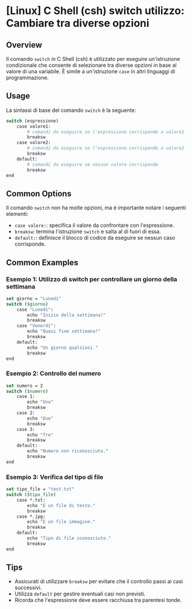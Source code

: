 # [Linux] C Shell (csh) switch utilizzo: Cambiare tra diverse opzioni

## Overview
Il comando `switch` in C Shell (csh) è utilizzato per eseguire un'istruzione condizionale che consente di selezionare tra diverse opzioni in base al valore di una variabile. È simile a un'istruzione `case` in altri linguaggi di programmazione.

## Usage
La sintassi di base del comando `switch` è la seguente:

```csh
switch (espressione)
    case valore1:
        # comandi da eseguire se l'espressione corrisponde a valore1
        breaksw
    case valore2:
        # comandi da eseguire se l'espressione corrisponde a valore2
        breaksw
    default:
        # comandi da eseguire se nessun valore corrisponde
        breaksw
end
```

## Common Options
Il comando `switch` non ha molte opzioni, ma è importante notare i seguenti elementi:

- `case valore:`: specifica il valore da confrontare con l'espressione.
- `breaksw`: termina l'istruzione `switch` e salta al di fuori di essa.
- `default:`: definisce il blocco di codice da eseguire se nessun caso corrisponde.

## Common Examples

### Esempio 1: Utilizzo di switch per controllare un giorno della settimana
```csh
set giorno = "Lunedì"
switch ($giorno)
    case "Lunedì":
        echo "Inizio della settimana!"
        breaksw
    case "Venerdì":
        echo "Quasi fine settimana!"
        breaksw
    default:
        echo "Un giorno qualsiasi."
        breaksw
end
```

### Esempio 2: Controllo del numero
```csh
set numero = 2
switch ($numero)
    case 1:
        echo "Uno"
        breaksw
    case 2:
        echo "Due"
        breaksw
    case 3:
        echo "Tre"
        breaksw
    default:
        echo "Numero non riconosciuto."
        breaksw
end
```

### Esempio 3: Verifica del tipo di file
```csh
set tipo_file = "test.txt"
switch ($tipo_file)
    case *.txt:
        echo "È un file di testo."
        breaksw
    case *.jpg:
        echo "È un file immagine."
        breaksw
    default:
        echo "Tipo di file sconosciuto."
        breaksw
end
```

## Tips
- Assicurati di utilizzare `breaksw` per evitare che il controllo passi ai casi successivi.
- Utilizza `default` per gestire eventuali casi non previsti.
- Ricorda che l'espressione deve essere racchiusa tra parentesi tonde.